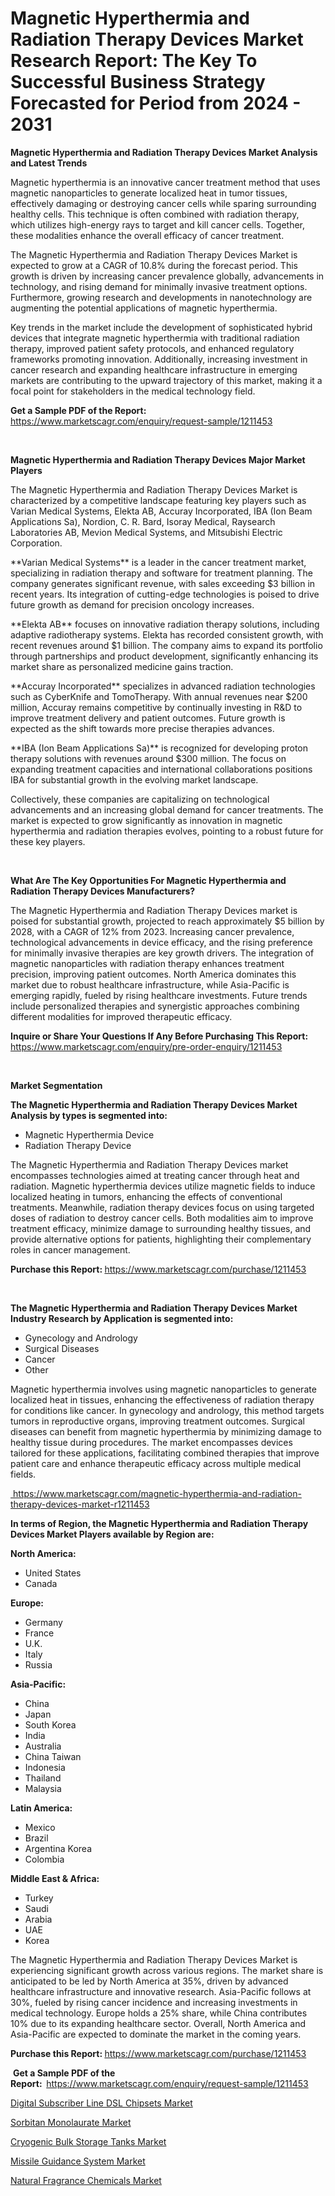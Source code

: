 <p><h1>Magnetic Hyperthermia and Radiation Therapy Devices Market Research Report: The Key To Successful Business Strategy Forecasted for Period from 2024 - 2031</h1></p><p><strong>Magnetic Hyperthermia and Radiation Therapy Devices Market Analysis and Latest Trends</strong></p>
<p><p>Magnetic hyperthermia is an innovative cancer treatment method that uses magnetic nanoparticles to generate localized heat in tumor tissues, effectively damaging or destroying cancer cells while sparing surrounding healthy cells. This technique is often combined with radiation therapy, which utilizes high-energy rays to target and kill cancer cells. Together, these modalities enhance the overall efficacy of cancer treatment.</p><p>The Magnetic Hyperthermia and Radiation Therapy Devices Market is expected to grow at a CAGR of 10.8% during the forecast period. This growth is driven by increasing cancer prevalence globally, advancements in technology, and rising demand for minimally invasive treatment options. Furthermore, growing research and developments in nanotechnology are augmenting the potential applications of magnetic hyperthermia. </p><p>Key trends in the market include the development of sophisticated hybrid devices that integrate magnetic hyperthermia with traditional radiation therapy, improved patient safety protocols, and enhanced regulatory frameworks promoting innovation. Additionally, increasing investment in cancer research and expanding healthcare infrastructure in emerging markets are contributing to the upward trajectory of this market, making it a focal point for stakeholders in the medical technology field.</p></p>
<p><strong>Get a Sample PDF of the Report:&nbsp;</strong> <a href="https://www.marketscagr.com/enquiry/request-sample/1211453?utm_campaign=1326&utm_medium=2&utm_source=Github&utm_content=ia&utm_term=05102024&utm_id=magnetic-hyperthermia-and-radiation-therapy-devices">https://www.marketscagr.com/enquiry/request-sample/1211453</a></p>
<p>&nbsp;</p>
<p><strong>Magnetic Hyperthermia and Radiation Therapy Devices Major Market Players</strong></p>
<p><p>The Magnetic Hyperthermia and Radiation Therapy Devices Market is characterized by a competitive landscape featuring key players such as Varian Medical Systems, Elekta AB, Accuray Incorporated, IBA (Ion Beam Applications Sa), Nordion, C. R. Bard, Isoray Medical, Raysearch Laboratories AB, Mevion Medical Systems, and Mitsubishi Electric Corporation.</p><p>**Varian Medical Systems** is a leader in the cancer treatment market, specializing in radiation therapy and software for treatment planning. The company generates significant revenue, with sales exceeding $3 billion in recent years. Its integration of cutting-edge technologies is poised to drive future growth as demand for precision oncology increases.</p><p>**Elekta AB** focuses on innovative radiation therapy solutions, including adaptive radiotherapy systems. Elekta has recorded consistent growth, with recent revenues around $1 billion. The company aims to expand its portfolio through partnerships and product development, significantly enhancing its market share as personalized medicine gains traction.</p><p>**Accuray Incorporated** specializes in advanced radiation technologies such as CyberKnife and TomoTherapy. With annual revenues near $200 million, Accuray remains competitive by continually investing in R&D to improve treatment delivery and patient outcomes. Future growth is expected as the shift towards more precise therapies advances.</p><p>**IBA (Ion Beam Applications Sa)** is recognized for developing proton therapy solutions with revenues around $300 million. The focus on expanding treatment capacities and international collaborations positions IBA for substantial growth in the evolving market landscape.</p><p>Collectively, these companies are capitalizing on technological advancements and an increasing global demand for cancer treatments. The market is expected to grow significantly as innovation in magnetic hyperthermia and radiation therapies evolves, pointing to a robust future for these key players. </p></p>
<p>&nbsp;</p>
<p><strong>What Are The Key Opportunities For Magnetic Hyperthermia and Radiation Therapy Devices Manufacturers?</strong></p>
<p><p>The Magnetic Hyperthermia and Radiation Therapy Devices market is poised for substantial growth, projected to reach approximately $5 billion by 2028, with a CAGR of 12% from 2023. Increasing cancer prevalence, technological advancements in device efficacy, and the rising preference for minimally invasive therapies are key growth drivers. The integration of magnetic nanoparticles with radiation therapy enhances treatment precision, improving patient outcomes. North America dominates this market due to robust healthcare infrastructure, while Asia-Pacific is emerging rapidly, fueled by rising healthcare investments. Future trends include personalized therapies and synergistic approaches combining different modalities for improved therapeutic efficacy.</p></p>
<p><strong>Inquire or Share Your Questions If Any Before Purchasing This Report:</strong> <a href="https://www.marketscagr.com/enquiry/pre-order-enquiry/1211453?utm_campaign=1326&utm_medium=2&utm_source=Github&utm_content=ia&utm_term=05102024&utm_id=magnetic-hyperthermia-and-radiation-therapy-devices">https://www.marketscagr.com/enquiry/pre-order-enquiry/1211453</a></p>
<p>&nbsp;</p>
<p><strong>Market Segmentation</strong></p>
<p><strong>The Magnetic Hyperthermia and Radiation Therapy Devices Market Analysis by types is segmented into:</strong></p>
<p><ul><li>Magnetic Hyperthermia Device</li><li>Radiation Therapy Device</li></ul></p>
<p><p>The Magnetic Hyperthermia and Radiation Therapy Devices market encompasses technologies aimed at treating cancer through heat and radiation. Magnetic hyperthermia devices utilize magnetic fields to induce localized heating in tumors, enhancing the effects of conventional treatments. Meanwhile, radiation therapy devices focus on using targeted doses of radiation to destroy cancer cells. Both modalities aim to improve treatment efficacy, minimize damage to surrounding healthy tissues, and provide alternative options for patients, highlighting their complementary roles in cancer management.</p></p>
<p><strong>Purchase this Report:&nbsp;</strong><a href="https://www.marketscagr.com/purchase/1211453?utm_campaign=1326&utm_medium=2&utm_source=Github&utm_content=ia&utm_term=05102024&utm_id=magnetic-hyperthermia-and-radiation-therapy-devices">https://www.marketscagr.com/purchase/1211453</a></p>
<p>&nbsp;</p>
<p><strong>The Magnetic Hyperthermia and Radiation Therapy Devices Market Industry Research by Application is segmented into:</strong></p>
<p><ul><li>Gynecology and Andrology</li><li>Surgical Diseases</li><li>Cancer</li><li>Other</li></ul></p>
<p><p>Magnetic hyperthermia involves using magnetic nanoparticles to generate localized heat in tissues, enhancing the effectiveness of radiation therapy for conditions like cancer. In gynecology and andrology, this method targets tumors in reproductive organs, improving treatment outcomes. Surgical diseases can benefit from magnetic hyperthermia by minimizing damage to healthy tissue during procedures. The market encompasses devices tailored for these applications, facilitating combined therapies that improve patient care and enhance therapeutic efficacy across multiple medical fields.</p></p>
<p><a href="https://www.marketscagr.com/magnetic-hyperthermia-and-radiation-therapy-devices-market-r1211453?utm_campaign=1326&utm_medium=2&utm_source=Github&utm_content=ia&utm_term=05102024&utm_id=magnetic-hyperthermia-and-radiation-therapy-devices">&nbsp;https://www.marketscagr.com/magnetic-hyperthermia-and-radiation-therapy-devices-market-r1211453</a></p>
<p><strong>In terms of Region, the Magnetic Hyperthermia and Radiation Therapy Devices Market Players available by Region are:</strong></p>
<p>
    <p> <strong> North America: </strong>
        <ul>
            <li>United States</li>
            <li>Canada</li>
        </ul>
        </p> 
    <p> <strong> Europe: </strong>
        <ul>
            <li>Germany</li>
            <li>France</li>
            <li>U.K.</li>
            <li>Italy</li>
            <li>Russia</li>
        </ul>
        </p> 
    <p> <strong> Asia-Pacific: </strong>
        <ul>
            <li>China</li>
            <li>Japan</li>
            <li>South Korea</li>
            <li>India</li>
            <li>Australia</li>
            <li>China Taiwan</li>
            <li>Indonesia</li>
            <li>Thailand</li>
            <li>Malaysia</li>
        </ul>
        </p> 
    <p> <strong> Latin America: </strong>
        <ul>
            <li>Mexico</li>
            <li>Brazil</li>
            <li>Argentina Korea</li>
            <li>Colombia</li>
        </ul>
        </p> 
    <p> <strong> Middle East & Africa: </strong>
        <ul>
            <li>Turkey</li>
            <li>Saudi</li>
            <li>Arabia</li>
            <li>UAE</li>
            <li>Korea</li>
        </ul>
    </p>
    </p>
<p><p>The Magnetic Hyperthermia and Radiation Therapy Devices Market is experiencing significant growth across various regions. The market share is anticipated to be led by North America at 35%, driven by advanced healthcare infrastructure and innovative research. Asia-Pacific follows at 30%, fueled by rising cancer incidence and increasing investments in medical technology. Europe holds a 25% share, while China contributes 10% due to its expanding healthcare sector. Overall, North America and Asia-Pacific are expected to dominate the market in the coming years.</p></p>
<p><strong>Purchase this Report: </strong><a href="https://www.marketscagr.com/purchase/1211453?utm_campaign=1326&utm_medium=2&utm_source=Github&utm_content=ia&utm_term=05102024&utm_id=magnetic-hyperthermia-and-radiation-therapy-devices">https://www.marketscagr.com/purchase/1211453</a></p>
<p>&nbsp;<strong>Get a Sample PDF of the Report:&nbsp;&nbsp;</strong><a href="https://www.marketscagr.com/enquiry/request-sample/1211453?utm_campaign=1326&utm_medium=2&utm_source=Github&utm_content=ia&utm_term=05102024&utm_id=magnetic-hyperthermia-and-radiation-therapy-devices">https://www.marketscagr.com/enquiry/request-sample/1211453</a></p>
<p><strong></strong></p>
<p><p><a href="https://issuu.com/reportprime-2/docs/digital-subscriber-line-dsl-chipset_a13a027f105af1?utm_campaign=1326&utm_medium=2&utm_source=Github&utm_content=ia&utm_term=05102024&utm_id=magnetic-hyperthermia-and-radiation-therapy-devices">Digital Subscriber Line DSL Chipsets Market</a></p><p><a href="https://www.linkedin.com/pulse/sorbitan-monolaurate-market-size-share-growth-analysis-toe6e?utm_campaign=1326&utm_medium=2&utm_source=Github&utm_content=ia&utm_term=05102024&utm_id=magnetic-hyperthermia-and-radiation-therapy-devices">Sorbitan Monolaurate Market</a></p><p><a href="https://github.com/irfadac/Market-Research-Report-List-5/blob/main/cryogenic-bulk-storage-tanks-market.md?utm_campaign=1326&utm_medium=2&utm_source=Github&utm_content=ia&utm_term=05102024&utm_id=magnetic-hyperthermia-and-radiation-therapy-devices">Cryogenic Bulk Storage Tanks Market</a></p><p><a href="https://www.linkedin.com/pulse/missile-guidance-system-market-pulse-114-expansion-blueprint-8tz8e?utm_campaign=1326&utm_medium=2&utm_source=Github&utm_content=ia&utm_term=05102024&utm_id=magnetic-hyperthermia-and-radiation-therapy-devices">Missile Guidance System Market</a></p><p><a href="https://www.linkedin.com/pulse/natural-fragrance-chemicals-market-trends-strategic-insights-bknwe?utm_campaign=1326&utm_medium=2&utm_source=Github&utm_content=ia&utm_term=05102024&utm_id=magnetic-hyperthermia-and-radiation-therapy-devices">Natural Fragrance Chemicals Market</a></p></p>